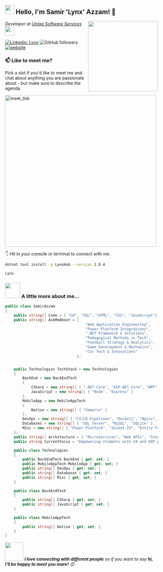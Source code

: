 <h2><img src="https://emojis.slackmojis.com/emojis/images/1531849430/4246/blob-sunglasses.gif?1531849430" width="30"/> Hello, I'm Samir 'Lynx' Azzam! 👋</h2>
<img align='right' src="https://media.giphy.com/media/qgQUggAC3Pfv687qPC/giphy.gif" width="230">
<p><em>Developer at <a href="https://uss.bg">Uniqa Software Services
</a><img src="https://media.giphy.com/media/WUlplcMpOCEmTGBtBW/giphy.gif" width="30"> 
</em></p>

[![Linkedin: Lynx](https://img.shields.io/badge/-Lynx-blue?style=flat-square&logo=Linkedin&logoColor=white&link=https://www.linkedin.com/in/LynxHub/)](https://www.linkedin.com/in/LynxHub/)
![GitHub followers](https://img.shields.io/github/followers/LynxxHub?label=Follow&style=social)
[![website](https://img.shields.io/badge/Website-46a2f1.svg?&style=flat-square&logo=Google-Chrome&logoColor=white&link=https://lynxxhub.github.io)](https://lynxxhub.github.io/)

### 📫 Like to meet me?

Pick a slot if you'd like to meet me and chat about anything you are passionate about - but make sure to describe the agenda

<a href="https://calendly.com/lynxhub/30min" target="_blank"><img width="498" alt="meet_link" src="https://user-images.githubusercontent.com/15426564/144297439-f530f383-e73e-41e0-9914-a9b7d3f432e5.png"></a>

👇 Hit in your console or terminal to connect with me.

```bash
dotnet tool install -g LynxHub --version 1.0.4
```
```bash
Lynx
```

### <img src="https://media.giphy.com/media/VgCDAzcKvsR6OM0uWg/giphy.gif" width="50"> A little more about me...  

````csharp
public class SamirAzzam
{
    public string[] Code = { "C#", "SQL", "HTML", "CSS", "JavaScript"};
    public string[] AskMeAbout = {
                                     "Web Application Engineering",
                                     "Power Platform Integrations",
                                     ".NET Framework & Solutions",
                                     "Pedagogical Methods in Tech",
                                     "Football Strategy & Analytics",
                                     "Game Development & Mechanics",
                                     "Car Tech & Innovations"
                                 };


    public Technologies TechStack = new Technologies
    {
        BackEnd = new BackEndTech
        {
            CSharp = new string[] { ".NET Core", "ASP.NET Core", "WPF", "EFCore" },
            JavaScript = new string[] { "Node", "Express" }
        },
        MobileApp = new MobileAppTech
        {
            Native = new string[] { "Xamarin" }
        },
        DevOps = new string[] { "CI/CD Pipelines", "Docker🐳", "Nginx", "Apache" },
        Databases = new string[] { "SQL Server", "MySQL", "SQLite" },
        Misc = new string[] { "Power Platform", "Socket.IO", "Entity Framework", "LINQ" }
    };
    public string[] Architecture = { "Microservices", "Web APIs", "Single page applications", "MVC" };
    public string CurrentFocus = "Empowering students with C# and OOP principles";

    public class Technologies
    {
        public BackEndTech BackEnd { get; set; }
        public MobileAppTech MobileApp { get; set; }
        public string[] DevOps { get; set; }
        public string[] Databases { get; set; }
        public string[] Misc { get; set; }
    }

    public class BackEndTech
    {
        public string[] CSharp { get; set; }
        public string[] JavaScript { get; set; }
    }

    public class MobileAppTech
    {
        public string[] Native { get; set; }
    }
}
````

<img src="https://media.giphy.com/media/LnQjpWaON8nhr21vNW/giphy.gif" width="60"> <em><b>I love connecting with different people</b> so if you want to say <b>hi, I'll be happy to meet you more!</b> 😊</em>

